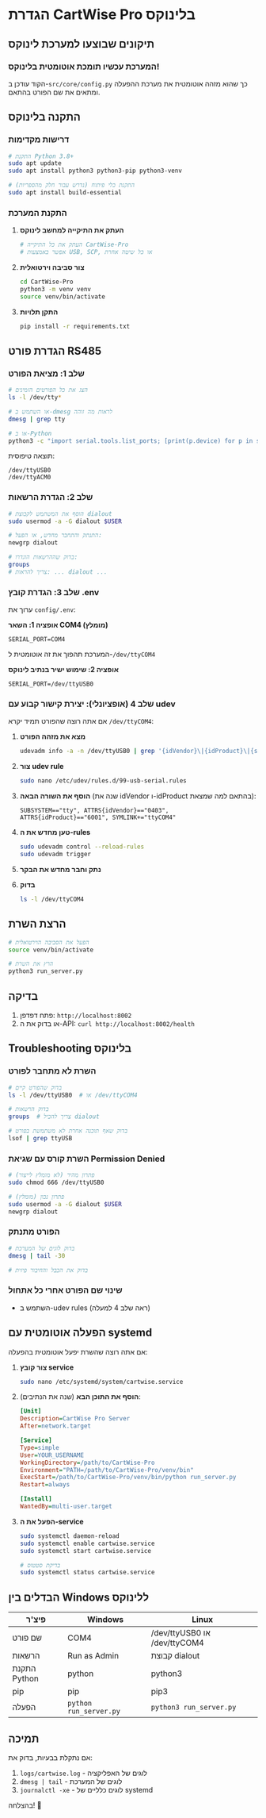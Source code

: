 # הגדרת CartWise Pro בלינוקס

## תיקונים שבוצעו למערכת לינוקס

### המערכת עכשיו תומכת אוטומטית בלינוקס!

הקוד עודכן ב-`src/core/config.py` כך שהוא מזהה אוטומטית את מערכת ההפעלה ומתאים את שם הפורט בהתאם.

## התקנה בלינוקס

### דרישות מקדימות
```bash
# התקנת Python 3.8+
sudo apt update
sudo apt install python3 python3-pip python3-venv

# התקנת כלי פיתוח (נדרש עבור חלק מהספריות)
sudo apt install build-essential
```

### התקנת המערכת

1. **העתק את התיקייה למחשב לינוקס**
   ```bash
   # העתק את כל התיקייה CartWise-Pro
   # אפשר באמצעות USB, SCP, או כל שיטה אחרת
   ```

2. **צור סביבה וירטואלית**
   ```bash
   cd CartWise-Pro
   python3 -m venv venv
   source venv/bin/activate
   ```

3. **התקן תלויות**
   ```bash
   pip install -r requirements.txt
   ```

## הגדרת פורט RS485

### שלב 1: מציאת הפורט

```bash
# הצג את כל הפורטים הזמינים
ls -l /dev/tty*

# או השתמש ב-dmesg לראות מה זוהה
dmesg | grep tty

# או ב-Python
python3 -c "import serial.tools.list_ports; [print(p.device) for p in serial.tools.list_ports.comports()]"
```

תוצאה טיפוסית:
```
/dev/ttyUSB0
/dev/ttyACM0
```

### שלב 2: הגדרת הרשאות

```bash
# הוסף את המשתמש לקבוצת dialout
sudo usermod -a -G dialout $USER

# התנתק והתחבר מחדש, או הפעל:
newgrp dialout

# בדוק שההרשאות הוגדרו:
groups
# צריך להראות: ... dialout ...
```

### שלב 3: הגדרת קובץ .env

ערוך את `config/.env`:

**אופציה 1: השאר COM4 (מומלץ)**
```env
SERIAL_PORT=COM4
```
המערכת תהפוך את זה אוטומטית ל-`/dev/ttyCOM4`

**אופציה 2: שימוש ישיר בנתיב לינוקס**
```env
SERIAL_PORT=/dev/ttyUSB0
```

### שלב 4 (אופציונלי): יצירת קישור קבוע עם udev

אם אתה רוצה שהפורט תמיד יקרא `/dev/ttyCOM4`:

1. **מצא את מזהה הפורט**
   ```bash
   udevadm info -a -n /dev/ttyUSB0 | grep '{idVendor}\|{idProduct}\|{serial}'
   ```

2. **צור udev rule**
   ```bash
   sudo nano /etc/udev/rules.d/99-usb-serial.rules
   ```

3. **הוסף את השורה הבאה** (שנה את idVendor ו-idProduct בהתאם למה שמצאת):
   ```
   SUBSYSTEM=="tty", ATTRS{idVendor}=="0403", ATTRS{idProduct}=="6001", SYMLINK+="ttyCOM4"
   ```

4. **טען מחדש את ה-rules**
   ```bash
   sudo udevadm control --reload-rules
   sudo udevadm trigger
   ```

5. **נתק וחבר מחדש את הבקר**

6. **בדוק**
   ```bash
   ls -l /dev/ttyCOM4
   ```

## הרצת השרת

```bash
# הפעל את הסביבה הוירטואלית
source venv/bin/activate

# הרץ את השרת
python3 run_server.py
```

## בדיקה

1. פתח דפדפן: `http://localhost:8002`
2. או בדוק את ה-API: `curl http://localhost:8002/health`

## Troubleshooting בלינוקס

### השרת לא מתחבר לפורט
```bash
# בדוק שהפורט קיים
ls -l /dev/ttyUSB0  # או /dev/ttyCOM4

# בדוק הרשאות
groups  # צריך להכיל dialout

# בדוק שאף תוכנה אחרת לא משתמשת בפורט
lsof | grep ttyUSB
```

### השרת קורס עם שגיאת Permission Denied
```bash
# פתרון מהיר (לא מומלץ לייצור)
sudo chmod 666 /dev/ttyUSB0

# פתרון נכון (מומלץ)
sudo usermod -a -G dialout $USER
newgrp dialout
```

### הפורט מתנתק
```bash
# בדוק לוגים של המערכת
dmesg | tail -30

# בדוק את הכבל והחיבור פיזית
```

### שינוי שם הפורט אחרי כל אתחול
- השתמש ב-udev rules (ראה שלב 4 למעלה)

## הפעלה אוטומטית עם systemd

אם אתה רוצה שהשרת יפעל אוטומטית בהפעלה:

1. **צור קובץ service**
   ```bash
   sudo nano /etc/systemd/system/cartwise.service
   ```

2. **הוסף את התוכן הבא** (שנה את הנתיבים):
   ```ini
   [Unit]
   Description=CartWise Pro Server
   After=network.target

   [Service]
   Type=simple
   User=YOUR_USERNAME
   WorkingDirectory=/path/to/CartWise-Pro
   Environment="PATH=/path/to/CartWise-Pro/venv/bin"
   ExecStart=/path/to/CartWise-Pro/venv/bin/python run_server.py
   Restart=always

   [Install]
   WantedBy=multi-user.target
   ```

3. **הפעל את ה-service**
   ```bash
   sudo systemctl daemon-reload
   sudo systemctl enable cartwise.service
   sudo systemctl start cartwise.service

   # בדיקת סטטוס
   sudo systemctl status cartwise.service
   ```

## הבדלים בין Windows ללינוקס

| פיצ'ר | Windows | Linux |
|-------|---------|-------|
| שם פורט | COM4 | /dev/ttyUSB0 או /dev/ttyCOM4 |
| הרשאות | Run as Admin | קבוצת dialout |
| התקנת Python | python | python3 |
| pip | pip | pip3 |
| הפעלה | `python run_server.py` | `python3 run_server.py` |

## תמיכה

אם נתקלת בבעיות, בדוק את:
1. `logs/cartwise.log` - לוגים של האפליקציה
2. `dmesg | tail` - לוגים של המערכת
3. `journalctl -xe` - לוגים כלליים של systemd

בהצלחה! 🐧
